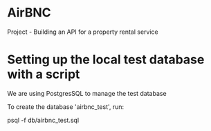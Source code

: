 # AirBNC

Project - Building an API for a property rental service 

# Setting up the local test database with a script 

We are using PostgresSQL to manage the test database

To create the database 'airbnc_test', run: 

psql -f db/airbnc_test.sql

